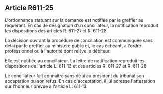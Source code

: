 Article R611-25
----
L'ordonnance statuant sur la demande est notifiée par le greffier au requérant.
En cas de désignation d'un conciliateur, la notification reproduit les
dispositions des articles R. 611-27 et R. 611-28.

La décision ouvrant la procédure de conciliation est communiquée sans délai par
le greffier au ministère public et, le cas échéant, à l'ordre professionnel ou à
l'autorité dont relève le débiteur.

Elle est notifiée au conciliateur. La lettre de notification reproduit les
dispositions de l'article L. 611-13 et des articles R. 611-27 et R. 611-28.

Le conciliateur fait connaître sans délai au président du tribunal son
acceptation ou son refus. En cas d'acceptation, il lui adresse l'attestation sur
l'honneur prévue à l'article L. 611-13.
